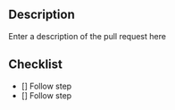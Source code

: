 ## Description

Enter a description of the pull request here

## Checklist
- [] Follow step
- [] Follow step

<!-- If you have more information please provide it here -->
